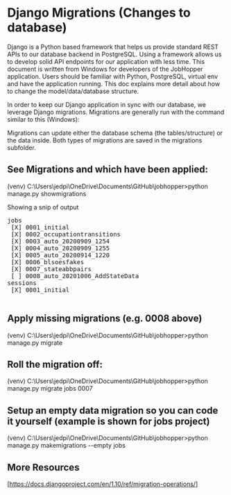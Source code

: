 # Django Migrations (Changes to database)

Django is a Python based framework that helps us provide standard REST APIs to our database backend in PostgreSQL. Using a framework allows us to develop solid API endpoints for our application with less time. This document is written from Windows for developers of the JobHopper application. Users should be familiar with Python, PostgreSQL, virtual env and have the application running. This doc explains more detail about how to change the model/data/database structure.

In order to keep our Django application in sync with our database, we leverage Django migrations. Migrations are generally run with the command similar to this (Windows):

Migrations can update either the database schema (the tables/structure) or the data inside. Both types of migrations are saved in the migrations subfolder.

## See Migrations and which have been applied:

(venv) C:\Users\jedpi\OneDrive\Documents\GitHub\jobhopper>python manage.py showmigrations

Showing a snip of output

<pre>
jobs
 [X] 0001_initial
 [X] 0002_occupationtransitions
 [X] 0003_auto_20200909_1254
 [X] 0004_auto_20200909_1255
 [X] 0005_auto_20200914_1220
 [X] 0006_blsoesfakes
 [X] 0007_stateabbpairs
 [ ] 0008_auto_20201006_AddStateData
sessions
 [X] 0001_initial
 </pre>

## Apply missing migrations (e.g. 0008 above)

(venv) C:\Users\jedpi\OneDrive\Documents\GitHub\jobhopper>python manage.py migrate

## Roll the migration off:

(venv) C:\Users\jedpi\OneDrive\Documents\GitHub\jobhopper>python manage.py migrate jobs 0007

## Setup an empty data migration so you can code it yourself (example is shown for jobs project)

(venv) C:\Users\jedpi\OneDrive\Documents\GitHub\jobhopper>python manage.py makemigrations --empty jobs

## More Resources

[https://docs.djangoproject.com/en/1.10/ref/migration-operations/]
